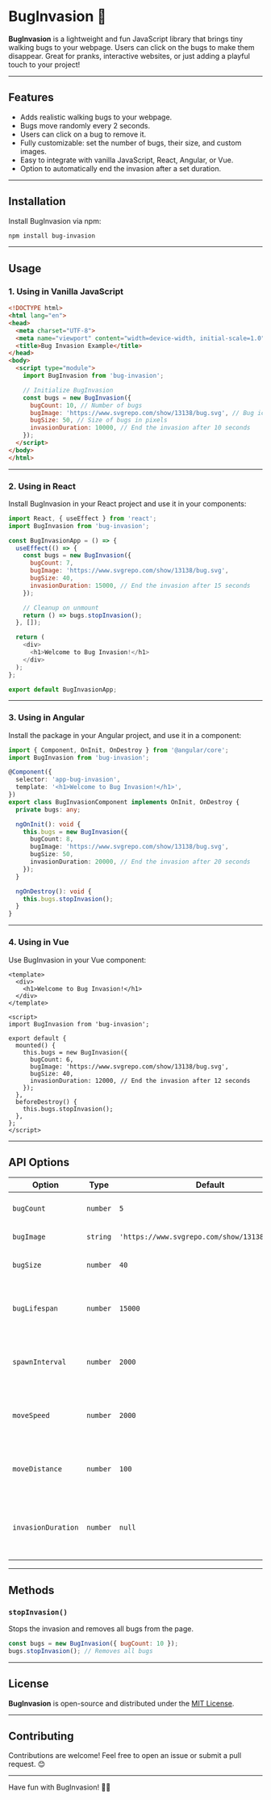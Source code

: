 # BugInvasion 🐞

**BugInvasion** is a lightweight and fun JavaScript library that brings tiny walking bugs to your webpage. Users can click on the bugs to make them disappear. Great for pranks, interactive websites, or just adding a playful touch to your project!

---

## Features
- Adds realistic walking bugs to your webpage.
- Bugs move randomly every 2 seconds.
- Users can click on a bug to remove it.
- Fully customizable: set the number of bugs, their size, and custom images.
- Easy to integrate with vanilla JavaScript, React, Angular, or Vue.
- Option to automatically end the invasion after a set duration.

---

## Installation

Install BugInvasion via npm:

```bash
npm install bug-invasion
```

---

## Usage

### 1. Using in Vanilla JavaScript

```html
<!DOCTYPE html>
<html lang="en">
<head>
  <meta charset="UTF-8">
  <meta name="viewport" content="width=device-width, initial-scale=1.0">
  <title>Bug Invasion Example</title>
</head>
<body>
  <script type="module">
    import BugInvasion from 'bug-invasion';

    // Initialize BugInvasion
    const bugs = new BugInvasion({
      bugCount: 10, // Number of bugs
      bugImage: 'https://www.svgrepo.com/show/13138/bug.svg', // Bug icon URL
      bugSize: 50, // Size of bugs in pixels
      invasionDuration: 10000, // End the invasion after 10 seconds
    });
  </script>
</body>
</html>
```

---

### 2. Using in React

Install BugInvasion in your React project and use it in your components:

```javascript
import React, { useEffect } from 'react';
import BugInvasion from 'bug-invasion';

const BugInvasionApp = () => {
  useEffect(() => {
    const bugs = new BugInvasion({
      bugCount: 7,
      bugImage: 'https://www.svgrepo.com/show/13138/bug.svg',
      bugSize: 40,
      invasionDuration: 15000, // End the invasion after 15 seconds
    });

    // Cleanup on unmount
    return () => bugs.stopInvasion();
  }, []);

  return (
    <div>
      <h1>Welcome to Bug Invasion!</h1>
    </div>
  );
};

export default BugInvasionApp;
```

---

### 3. Using in Angular

Install the package in your Angular project, and use it in a component:

```typescript
import { Component, OnInit, OnDestroy } from '@angular/core';
import BugInvasion from 'bug-invasion';

@Component({
  selector: 'app-bug-invasion',
  template: '<h1>Welcome to Bug Invasion!</h1>',
})
export class BugInvasionComponent implements OnInit, OnDestroy {
  private bugs: any;

  ngOnInit(): void {
    this.bugs = new BugInvasion({
      bugCount: 8,
      bugImage: 'https://www.svgrepo.com/show/13138/bug.svg',
      bugSize: 50,
      invasionDuration: 20000, // End the invasion after 20 seconds
    });
  }

  ngOnDestroy(): void {
    this.bugs.stopInvasion();
  }
}
```

---

### 4. Using in Vue

Use BugInvasion in your Vue component:

```vue
<template>
  <div>
    <h1>Welcome to Bug Invasion!</h1>
  </div>
</template>

<script>
import BugInvasion from 'bug-invasion';

export default {
  mounted() {
    this.bugs = new BugInvasion({
      bugCount: 6,
      bugImage: 'https://www.svgrepo.com/show/13138/bug.svg',
      bugSize: 40,
      invasionDuration: 12000, // End the invasion after 12 seconds
    });
  },
  beforeDestroy() {
    this.bugs.stopInvasion();
  },
};
</script>
```

---

## API Options

| Option            | Type     | Default                           | Description                                                |
|-------------------|----------|-----------------------------------|------------------------------------------------------------|
| `bugCount`        | `number` | `5`                               | The number of bugs to create.                              |
| `bugImage`        | `string` | `'https://www.svgrepo.com/show/13138/bug.svg'` | URL of the bug image.                                      |
| `bugSize`         | `number` | `40`                              | Size of the bugs in pixels.                                |
| `bugLifespan`     | `number` | `15000`                           | How long each bug lives before disappearing (ms).          |
| `spawnInterval`   | `number` | `2000`                            | Time interval between new bug spawns (ms).                 |
| `moveSpeed`       | `number` | `2000`                            | How often bugs move to a new position (ms).                |
| `moveDistance`    | `number` | `100`                             | Maximum distance a bug can move in one step (pixels).      |
| `invasionDuration`| `number` | `null`                            | Duration of the invasion before it ends automatically (ms).|

---

## Methods

### `stopInvasion()`
Stops the invasion and removes all bugs from the page.

```javascript
const bugs = new BugInvasion({ bugCount: 10 });
bugs.stopInvasion(); // Removes all bugs
```

---

## License

**BugInvasion** is open-source and distributed under the [MIT License](LICENSE).

---

## Contributing

Contributions are welcome! Feel free to open an issue or submit a pull request. 😊

---

Have fun with BugInvasion! 🐛🎉

